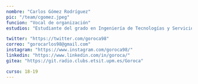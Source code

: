 ```yaml
---
nombre: "Carlos Gómez Rodríguez"
pic: "/team/cgomez.jpeg"
funcion: "Vocal de organización"
estudios: "Estudiante del grado en Ingeniería de Tecnologías y Servicios de Telecomunicación"

twitter: "https://twitter.com/goroca98"
correo: "gorocarlos98@gmail.com"
instagram: "https://www.instagram.com/goroca98/"
linkedin: "https://www.linkedin.com/in/goroca/"
gitea: "https://git.radio.clubs.etsit.upm.es/Goroca"

curso: 18-19
---
```

